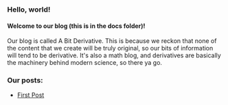 ### Hello, world!

#### Welcome to our blog (this is in the docs folder)!

Our blog is called A Bit Derivative. This is because we reckon that none of the content that we create will be truly original, so our bits of information will tend to be derivative. It's also a math blog, and derivatives are basically the machinery behind modern science, so there ya go. 

### Our posts:

* [First Post](https://charlie-gulian.github.io/silver-garbanzo/blog-posts/first-post)
